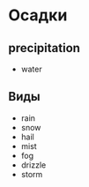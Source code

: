 # Осадки
## precipitation

*   water

## Виды

*   rain
*   snow
*   hail
*   mist
*   fog
*   drizzle
*   storm
